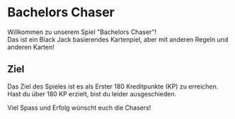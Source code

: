 # Bachelors Chaser
Willkommen zu unserem Spiel "Bachelors Chaser"! \
Das ist ein Black Jack basierendes Kartenpiel, aber mit anderen Regeln und anderen Karten!

## Ziel
Das Ziel des Spieles ist es als Erster 180 Kreditpunkte (KP) zu erreichen. Hast du über 180 KP erzielt, 
bist du leider ausgeschieden.

Viel Spass und Erfolg wünscht euch die Chasers!